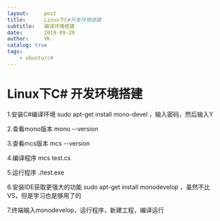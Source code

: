 ```yaml
---
layout:     post
title:      Linux下C#开发环境搭建
subtitle:   编译环境搭建
date:       2019-09-29
author:     VK
catalog: true
tags:
    - ubuntu/c#
---
```


# Linux下C# 开发环境搭建

1.安装C#编译环境 sudo apt-get install mono-devel ，输入密码，然后输入Y

2.查看mono版本 mono --version

3.查看mcs版本 mcs --version

4.编译程序 mcs test.cs

5.运行程序 ./test.exe

6.安装IDE获取更强大的功能 sudo apt-get install monodevelop ，虽然不比VS，但是学习也是够用了的

7.终端输入monodevelop，运行程序，新建工程，编译运行

